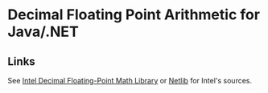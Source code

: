 Decimal Floating Point Arithmetic for Java/.NET
===============================================

## Links

See [Intel Decimal Floating-Point Math Library](https://software.intel.com/en-us/articles/intel-decimal-floating-point-math-library) or [Netlib](https://www.netlib.org/misc/intel/) for Intel's sources.
